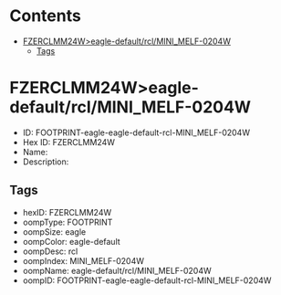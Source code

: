 



Contents
========

* [FZERCLMM24W>eagle-default/rcl/MINI_MELF-0204W](#fzerclmm24weagle-defaultrclmini_melf-0204w)
	* [Tags](#tags)

# FZERCLMM24W>eagle-default/rcl/MINI_MELF-0204W

- ID: FOOTPRINT-eagle-eagle-default-rcl-MINI_MELF-0204W
- Hex ID: FZERCLMM24W
- Name: 
- Description: 

## Tags

- hexID: FZERCLMM24W
- oompType: FOOTPRINT
- oompSize: eagle
- oompColor: eagle-default
- oompDesc: rcl
- oompIndex: MINI_MELF-0204W
- oompName: eagle-default/rcl/MINI_MELF-0204W
- oompID: FOOTPRINT-eagle-eagle-default-rcl-MINI_MELF-0204W
